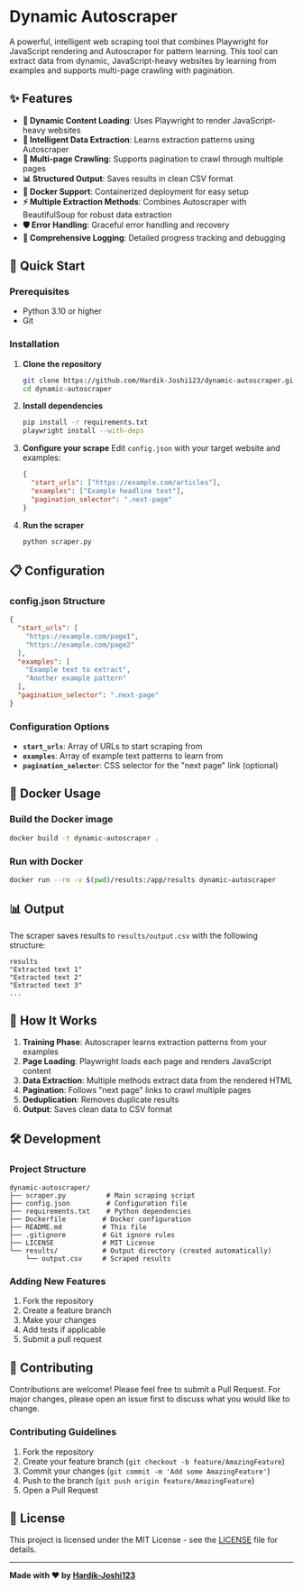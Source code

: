 # Dynamic Autoscraper

A powerful, intelligent web scraping tool that combines Playwright for JavaScript rendering and Autoscraper for pattern learning. This tool can extract data from dynamic, JavaScript-heavy websites by learning from examples and supports multi-page crawling with pagination.

## ✨ Features

- **🔄 Dynamic Content Loading**: Uses Playwright to render JavaScript-heavy websites
- **🧠 Intelligent Data Extraction**: Learns extraction patterns using Autoscraper
- **📄 Multi-page Crawling**: Supports pagination to crawl through multiple pages
- **📊 Structured Output**: Saves results in clean CSV format
- **🐳 Docker Support**: Containerized deployment for easy setup
- **⚡ Multiple Extraction Methods**: Combines Autoscraper with BeautifulSoup for robust data extraction
- **🛡️ Error Handling**: Graceful error handling and recovery
- **📝 Comprehensive Logging**: Detailed progress tracking and debugging

## 🚀 Quick Start

### Prerequisites
- Python 3.10 or higher
- Git

### Installation

1. **Clone the repository**
   ```bash
   git clone https://github.com/Hardik-Joshi123/dynamic-autoscraper.git
   cd dynamic-autoscraper
   ```

2. **Install dependencies**
   ```bash
   pip install -r requirements.txt
   playwright install --with-deps
   ```

3. **Configure your scrape**
   Edit `config.json` with your target website and examples:
   ```json
   {
     "start_urls": ["https://example.com/articles"],
     "examples": ["Example headline text"],
     "pagination_selector": ".next-page"
   }
   ```

4. **Run the scraper**
   ```bash
   python scraper.py
   ```

## 📋 Configuration

### config.json Structure
```json
{
  "start_urls": [
    "https://example.com/page1",
    "https://example.com/page2"
  ],
  "examples": [
    "Example text to extract",
    "Another example pattern"
  ],
  "pagination_selector": ".next-page"
}
```

### Configuration Options
- **`start_urls`**: Array of URLs to start scraping from
- **`examples`**: Array of example text patterns to learn from
- **`pagination_selector`**: CSS selector for the "next page" link (optional)

## 🐳 Docker Usage

### Build the Docker image
```bash
docker build -t dynamic-autoscraper .
```

### Run with Docker
```bash
docker run --rm -v $(pwd)/results:/app/results dynamic-autoscraper
```

## 📊 Output

The scraper saves results to `results/output.csv` with the following structure:
```csv
results
"Extracted text 1"
"Extracted text 2"
"Extracted text 3"
...
```

## 🔧 How It Works

1. **Training Phase**: Autoscraper learns extraction patterns from your examples
2. **Page Loading**: Playwright loads each page and renders JavaScript content
3. **Data Extraction**: Multiple methods extract data from the rendered HTML
4. **Pagination**: Follows "next page" links to crawl multiple pages
5. **Deduplication**: Removes duplicate results
6. **Output**: Saves clean data to CSV format

## 🛠️ Development

### Project Structure
```
dynamic-autoscraper/
├── scraper.py          # Main scraping script
├── config.json         # Configuration file
├── requirements.txt    # Python dependencies
├── Dockerfile         # Docker configuration
├── README.md          # This file
├── .gitignore         # Git ignore rules
├── LICENSE            # MIT License
└── results/           # Output directory (created automatically)
    └── output.csv     # Scraped results
```

### Adding New Features
1. Fork the repository
2. Create a feature branch
3. Make your changes
4. Add tests if applicable
5. Submit a pull request

## 🤝 Contributing

Contributions are welcome! Please feel free to submit a Pull Request. For major changes, please open an issue first to discuss what you would like to change.

### Contributing Guidelines
1. Fork the repository
2. Create your feature branch (`git checkout -b feature/AmazingFeature`)
3. Commit your changes (`git commit -m 'Add some AmazingFeature'`)
4. Push to the branch (`git push origin feature/AmazingFeature`)
5. Open a Pull Request

## 📝 License

This project is licensed under the MIT License - see the [LICENSE](LICENSE) file for details.


---

**Made with ❤️ by [Hardik-Joshi123](https://github.com/Hardik-Joshi123)**
